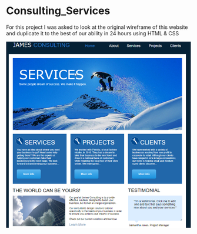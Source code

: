 # Consulting_Services

For this project I was asked to look at the original wireframe of this website and duplicate it to the best of our ability in 24 hours using HTML & CSS

![Consulting Serivices site](https://github.com/amountcastlej/Consulting_Services/blob/main/Consulting_Services.png)
